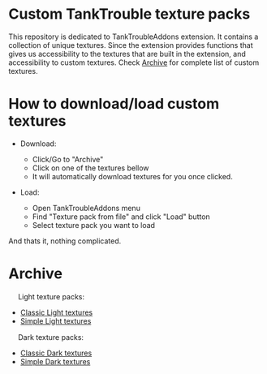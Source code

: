 # Custom TankTrouble texture packs
This repository is dedicated to TankTroubleAddons extension. It contains a collection of unique textures. Since the extension provides functions that gives us accessibility to the textures that are built in the extension, and accessibility to custom textures. Check [Archive](https://github.com/kamarov-therussiantank/custom-tanktrouble-texturepacks/blob/main/README.md#archive) for complete list of custom textures.

# How to download/load custom textures
- Download:
  - Click/Go to "Archive"
  - Click on one of the textures bellow
  - It will automatically download textures for you once clicked.
 
- Load:
  - Open TankTroubleAddons menu
  - Find "Texture pack from file" and click "Load" button
  - Select texture pack you want to load
 
And thats it, nothing complicated.

# Archive
<div><img src="https://raw.githubusercontent.com/kamarov-therussiantank/custom-tanktrouble-texturepacks/refs/heads/main/tex-buttons/light-textures.png" style="width: 15px"> Light texture packs:<div/>

  - [Classic Light textures](https://github.com/kamarov-therussiantank/custom-tanktrouble-texturepacks/raw/refs/heads/main/texturepacks/classic-light-texturepack.zip)
  - [Simple Light textures](https://github.com/kamarov-therussiantank/custom-tanktrouble-texturepacks/raw/refs/heads/main/texturepacks/simple-light-texturepack.zip)
   
<div><img src="https://raw.githubusercontent.com/kamarov-therussiantank/custom-tanktrouble-texturepacks/refs/heads/main/tex-buttons/dark-textures.png" style="width: 15px"> Dark texture packs:<div/>
   
  - [Classic Dark textures](https://github.com/kamarov-therussiantank/custom-tanktrouble-texturepacks/raw/refs/heads/main/texturepacks/classic-dark-texturepack.zip)
  - [Simple Dark textures](https://github.com/kamarov-therussiantank/custom-tanktrouble-texturepacks/raw/refs/heads/main/texturepacks/simple-dark-texturepack.zip)
